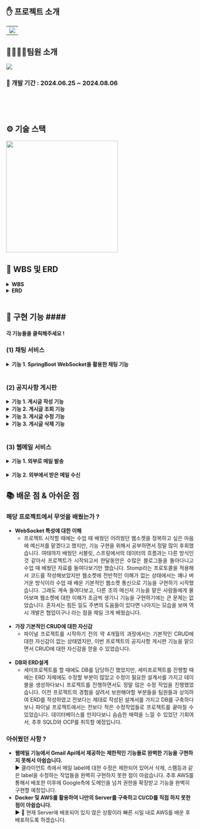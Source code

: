 ## ✋ 프로젝트 소개

<table border="0" cellspacing="0" cellpadding="0">
  <tr>
    <td width="100%">
     <img src="https://i.ibb.co/4ptjDpC/image.gif"/>
    </td>
  </tr>
</table>

## 👨‍👨‍👧‍👧팀원 소개
<img src="https://i.ibb.co/N2zBWV5/image.gif"/>


### 📅 개발 기간 : 2024.06.25 ~ 2024.08.06

<br>


<br>
<br>

## ⚙️ 기술 스택
<img src="https://i.ibb.co/9hK7XfS/image.gif" style="height: 300px;"/>

<br>


## 📃 WBS 및 ERD
<details>
  <summary><b>WBS</b></summary>
  <br>
  <div markdown="1">
    <ul>
      <img src="https://i.ibb.co/sbmCYMc/wbs.gif"/>
    </ul>
  </div>
</details>

<details>
  <summary><b>ERD</b></summary>
  <br>
  <div markdown="1">
    <ul>
      <img src="https://i.ibb.co/80XGpS6/erd.gif"/>
    </ul>
  </div>
</details>
<br>


## 🔧 구현 기능 ####<h4>각 기능들을 클릭해주세요 !</h4>

### (1) 채팅 서비스
<details>
  <summary><b>기능 1. SpringBoot WebSocket을 활용한 채팅 기능</b></summary>
  <br>
  <div markdown="1">
    <ul>
      <img src="https://i.ibb.co/JpWTj0J/image.gif"/>
      <em> 메세지를 전송했을 경우, 수신자와 발신자 모두에게 채팅방 생성 및 실시간 채팅 가능 </em>
    </ul>
  </div>
</details>
<br>

### (2) 공지사항 게시판
<details>
  <summary><b>기능 1. 게시글 작성 기능</b></summary>
  <br>
  <div markdown="1">
    <ul>
    <img src="https://i.ibb.co/5TgQQ5F/image.gif"/> <br>
      <em> 공지사항 게시판에 게시글 작성 가능 </em>
    </ul>
  </div>
</details>

<details>
  <summary><b>기능 2. 게시글 조회 기능</b></summary>
  <br>
  <div markdown="1">
    <ul>
    <img src="https://i.ibb.co/MsZ0YMV/image.gif"/>
    <img src="https://i.ibb.co/PMBVmdt/image.gif"/>
      <em> 모든 사원이 볼 수 있는 게시글 리스트 조회 </em>
    </ul>
  </div>
</details>

<details>
  <summary><b>기능 3. 게시글 수정 기능</b></summary>
  <br>
  <div markdown="1">
    <ul>
    <img src="https://i.ibb.co/N7Mhsqb/image.gif"/>
      <em> 작성자 본인만 수정 가능하도록 로직 처리 </em>
    </ul>
  </div>
</details>

<details>
  <summary><b>기능 3. 게시글 삭제 기능</b></summary>
  <br>
  <div markdown="1">
    <ul>
    <img src="https://i.ibb.co/zmt91X4/image.gif"/>
    <img src="https://i.ibb.co/VH6Jgfv/image.gif"/>
      <em> 작성자 본인만 삭제 가능하도록 로직 처리 </em>
    </ul>
  </div>
</details>
<br>

### (3) 웹메일 서비스
<details>
  <summary><b>기능 1. 외부로 메일 발송</b></summary>
  <br>
  <div markdown="1">
    <ul>
      <img src="https://i.ibb.co/LxNs1Ch/image.gif"/>
      <img src="https://i.ibb.co/XpwVvyG/image.gif"/>
      <em> EmailJs Api를 사용하여 외부로 메일 발신 가능</em>
    </ul>
  </div>
</details>
<br>
<details>
  <summary><b>기능 2. 외부에서 받은 메일 수신</b></summary>
  <br>
  <div markdown="1">
    <ul>
      <img src="https://i.ibb.co/7j9pxvK/image.gif"/>
      <em> Gmail Api를 사용하여 생성해놓은 이메일 계정에 받은 메일 연동</em>
    </ul>
  </div>
</details>

## 📚 배운 점 & 아쉬운 점
### 해당 프로젝트에서 무엇을 배웠는가 ?
<ul align="justify">
  <li>
    <b>WebSocket 특성에 대한 이해</b> <br>
    <ul>
      <li>
        프로젝트 시작할 때에는 수업 때 배웠던 어려웠던 웹소켓을 정복하고 싶은 마음에 메신저를 맡겠다고 했지만, 기능 구현을 위해서 공부하면서 정말 많이 후회했습니다.
        여태까지 배웠던 서블릿, 스프링에서의 데이터의 흐름과는 다른 방식인 것 같아서 프로젝트가 시작되고서 한달동안은 수많은 블로그들을 돌아다니고 수업 때 배웠던 자료를 들여다보기만 했습니다.
        Stomp라는 프로토콜을 적용해서 코드를 작성해보았지만 웹소켓에 전반적인 이해가 없는 상태에서는 꽤나 버거운 방식이라 수업 때 배운 기본적인 웹소켓 통신으로 기능을 구현하기 시작했습니다.
        그래도 계속 들여다보고, 다른 조의 메신저 기능을 맡은 사람들에게 물어보며 웹소켓에 대한 이해가 조금씩 생기니 기능을 구현하기에는 큰 문제는 없었습니다. 혼자서는 힘든 일도 주변의 도움들이
        있다면 나아지는 모습을 보며 역시 개발은 협업이구나 라는 점을 제일 크게 배웠습니다.
      </li>
    </ul>
  </li>
  <br>
  <li>
    <b>가장 기본적인 CRUD에 대한 자신감</b> <br>
    <ul>
      <li>
        파이널 프로젝트를 시작하기 전의 약 4개월의 과정에서는 기본적인 CRUD에 대한 자신감이 없는 상태였지만, 이번 프로젝트의 공지사항 게시판 기능을 맡으면서 CRUD에 대한 자신감을 얻을 수 있었습니다. 
      </li>
    </ul>
  </li>
  <br>
  <li>
    <b>DB와 ERD설계</b> <br>
    <ul>
      <li>
        세미프로젝트를 할 때에도 DB를 담당하긴 했었지만, 세미프로젝트를 진행할 때에는 ERD 자체에도 수정할 부분이 많았고 수정이 필요한 설계서를 가지고 테이블을 생성하다보니 프로젝트를 진행하면서도
        정말 많은 수정 작업을 진행했었습니다. 이전 프로젝트의 경험을 살려서 보완해야할 부분들을 팀원들과 상의하여 ERD를 작성하였고 전보다는 제대로 작성된 설계서를 가지고 DB를 구축하다보니
        파이널 프로젝트에서는 전보다 적은 수정작업들로 프로젝트를 끝마칠 수 있었습니다. 데이터베이스를 만지다보니 슴슴한 매력을 느낄 수 있었던 기회여서, 추후 SQLD와 OCP를 취득할 예정입니다.
      </li>
    </ul>
  </li>
</ul>

### 아쉬웠던 사항 ?
<ul>
  <li>
    <b>웹메일 기능에서 Gmail Api에서 제공하는 제한적인 기능들로 완벽한 기능을 구현하지 못해서 아쉽습니다.</b> <br>
    ▶ 클라이언트 측에서 메일 label에 대한 수정은 제한되어 있어서 삭제, 스팸등과 같은 label을 수정하는 작업들을 완벽히 구현하지 못한 점이 아쉽습니다.
    추후 AWS를 통해서 배포한 이후에 Google측에 도메인을 넘겨 권한을 확장받고 기능을 완벽히 구현할 예정입니다.
  </li>
  <li>
    <b>Docker 및 AWS를 활용하여 나만의 Server를 구축하고 CI/CD를 직접 하지 못한 점이 아쉽습니다.</b> <br>
    ▶ 💪 현재 Server에 배포되어 있지 않은 상황이라 빠른 시일 내로 AWS를 배운 후 배포하도록 하겠습니다.
  </li>
</ul>


